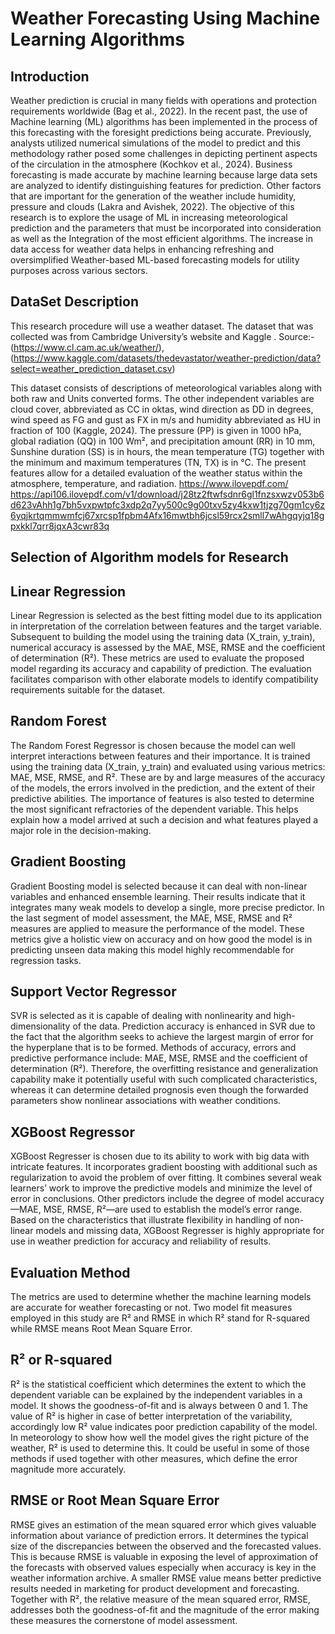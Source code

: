 # Weather Forecasting Using Machine Learning Algorithms

## Introduction

Weather prediction is crucial in many fields with operations and protection requirements worldwide (Bag et al., 2022). In the recent past, the use of Machine learning (ML) algorithms has been implemented in the process of this forecasting with the foresight predictions being accurate. Previously, analysts utilized numerical simulations of the model to predict and this methodology rather posed some challenges in depicting pertinent aspects of the circulation in the atmosphere (Kochkov et al., 2024). Business forecasting is made accurate by machine learning because large data sets are analyzed to identify distinguishing features for prediction. Other factors that are important for the generation of the weather include humidity, pressure and clouds (Lakra and Avishek, 2022). The objective of this research is to explore the usage of ML in increasing meteorological prediction and the parameters that must be incorporated into consideration as well as the Integration of the most efficient algorithms. The increase in data access for weather data helps in enhancing refreshing and oversimplified Weather-based ML-based forecasting models for utility purposes across various sectors.

## DataSet Description

This research procedure will use a weather dataset. The dataset that was collected was from Cambridge University’s website and Kaggle . Source:- (https://www.cl.cam.ac.uk/weather/),  (https://www.kaggle.com/datasets/thedevastator/weather-prediction/data?select=weather_prediction_dataset.csv)

This dataset consists of descriptions of meteorological variables along with both raw and Units converted forms. The other independent variables are cloud cover, abbreviated as CC in oktas, wind direction as DD in degrees, wind speed as FG and gust as FX in m/s and humidity abbreviated as HU in fraction of 100 (Kaggle, 2024). The pressure (PP) is given in 1000 hPa, global radiation (QQ) in 100 Wm², and precipitation amount (RR) in 10 mm, Sunshine duration (SS) is in hours, the mean temperature (TG) together with the minimum and maximum temperatures (TN, TX) is in °C. The present features allow for a detailed evaluation of the weather status within the atmosphere, temperature, and radiation. 
https://www.ilovepdf.com/
https://api106.ilovepdf.com/v1/download/j28tz2ftwfsdnr6gl1fnzsxwzv053b6d623vAhh1g7bh5vxpwtpfc3xdp2q7yy500c9g00txv5zy4kxw1tjzg70gm1cy6z6yqjkrtqmmwmfcj67xrcsp1fpbm4Afx16mwtbh6jcsl59rcx2smll7wAhgqyjq18gpxkkl7qrr8jqxA3cwr83q

## Selection of Algorithm models for Research
## Linear Regression

Linear Regression is selected as the best fitting model due to its application in interpretation of the correlation between features and the target variable. Subsequent to building the model using the training data (X_train, y_train), numerical accuracy is assessed by the MAE, MSE, RMSE and the coefficient of determination (R²). These metrics are used to evaluate the proposed model regarding its accuracy and capability of prediction. The evaluation facilitates comparison with other elaborate models to identify compatibility requirements suitable for the dataset.
## Random Forest

The Random Forest Regressor is chosen because the model can well interpret interactions between features and their importance. It is trained using the training data (X_train, y_train) and evaluated using various metrics: MAE, MSE, RMSE, and R². These are by and large measures of the accuracy of the models, the errors involved in the prediction, and the extent of their predictive abilities. The importance of features is also tested to determine the most significant refractories of the dependent variable. This helps explain how a model arrived at such a decision and what features played a major role in the decision-making.
## Gradient Boosting

Gradient Boosting model is selected because it can deal with non-linear variables and enhanced ensemble learning. Their results indicate that it integrates many weak models to develop a single, more precise predictor. In the last segment of model assessment, the MAE, MSE, RMSE and R² measures are applied to measure the performance of the model. These metrics give a holistic view on accuracy and on how good the model is in predicting unseen data making this model highly recommendable for regression tasks. 
## Support Vector Regressor

SVR is selected as it is capable of dealing with nonlinearity and high-dimensionality of the data. Prediction accuracy is enhanced in SVR due to the fact that the algorithm seeks to achieve the largest margin of error for the hyperplane that is to be formed. Methods of accuracy, errors and predictive performance include: MAE, MSE, RMSE and the coefficient of determination (R²). Therefore, the overfitting resistance and generalization capability make it potentially useful with such complicated characteristics, whereas it can determine detailed prognosis even though the forwarded parameters show nonlinear associations with weather conditions.
## XGBoost Regressor
XGBoost Regresser is chosen due to its ability to work with big data with intricate features. It incorporates gradient boosting with additional such as regularization to avoid the problem of over fitting. It combines several weak learners’ work to improve the predictive models and minimize the level of error in conclusions. Other predictors include the degree of model accuracy—MAE, MSE, RMSE, R²—are used to establish the model’s error range. Based on the characteristics that illustrate flexibility in handling of non-linear models and missing data, XGBoost Regresser is highly appropriate for use in weather prediction for accuracy and reliability of results.
## Evaluation Method

The metrics are used to determine whether the machine learning models are accurate for weather forecasting or not. Two model fit measures employed in this study are R² and RMSE in which R² stand for R-squared while RMSE means Root Mean Square Error.
## R² or R-squared

R² is the statistical coefficient which determines the extent to which the dependent variable can be explained by the independent variables in a model. It shows the goodness-of-fit and is always between 0 and 1. The value of R² is higher in case of better interpretation of the variability, accordingly low R² value indicates poor prediction capability of the model. In meteorology to show how well the model gives the right picture of the weather, R² is used to determine this. It could be useful in some of those methods if used together with other measures, which define the error magnitude more accurately.
## RMSE or Root Mean Square Error

RMSE gives an estimation of the mean squared error which gives valuable information about variance of prediction errors. It determines the typical size of the discrepancies between the observed and the forecasted values. This is because RMSE is valuable in exposing the level of approximation of the forecasts with observed values especially when accuracy is key in the weather information archive. A smaller RMSE value means better predictive results needed in marketing for product development and forecasting. Together with R², the relative measure of the mean squared error, RMSE, addresses both the goodness-of-fit and the magnitude of the error making these measures the cornerstone of model assessment.


